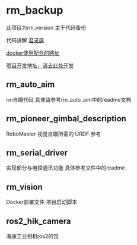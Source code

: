 # rm_backup
此项目为rm_version 主干代码备份

代码讲解
[君录屏](https://www.bilibili.com/video/BV1oX4y167RP/?buvid=YC409CC4F420B2184DAAB1AB05066B6C403D&is_story_h5=false&mid=aMylOvu8G9n93cRXN2jkVg%3D%3D&p=1&plat_id=116&share_from=ugc&share_medium=iphone&share_plat=ios&share_session_id=8FD2BE68-23DD-4FAC-9390-B25679A80F86&share_source=QQ&share_tag=s_i&timestamp=1681105429&unique_k=08YiJg7&up_id=14510518&vd_source=626d577a2bd051f791761b175758c1b2)

[docker使用配合的网址](https://studio.foxglove.dev/)

[项目开发地址，请去此处开发](https://github.com/Github-YoMi-Ya/rm_developing_version)

## rm_auto_aim
rm自瞄代码
具体请参考rm_auto_aim中的readme文档

## rm_pioneer_gimbal_description
RoboMaster 视觉自瞄所需的 URDF 参考

## rm_serial_driver
实现部分与电控通讯功能
具体参考文件中的readme

## rm_vision
Docker部署文件
项目启动脚本

## ros2_hik_camera
海康工业相机ros2的包
